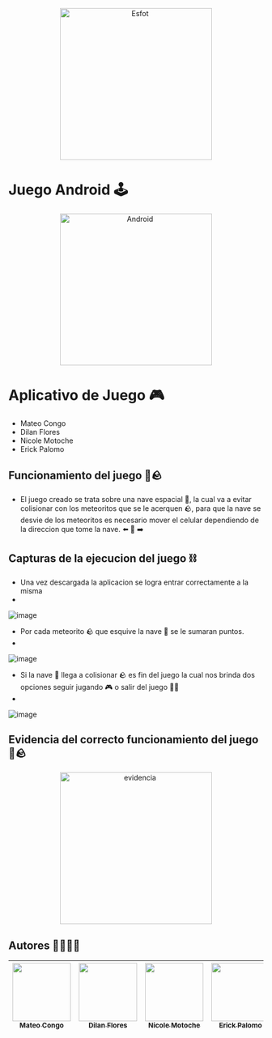 <div>
<p align='center'>
<img src="https://esfot.epn.edu.ec/images/headers/logo_esfot_buho.png" alt="Esfot" width="300px">
</p>
</div>

  # Juego Android 🕹️
<div>
<p align='center'>
<img src="https://github.com/Einarr07/juego_sencillo_android/assets/85316345/43da8e5d-815d-4c01-9c3d-dffc85e25ef5" alt="Android" width="300px">
</p>
</div>

# Aplicativo de Juego 🎮
- Mateo Congo
- Dilan Flores
- Nicole Motoche
- Erick Palomo

## Funcionamiento del juego 🚀🪨
- El juego creado se trata sobre una nave espacial 🚀, la cual va a evitar colisionar con los meteoritos que se le acerquen 🪨, para que la nave se desvie de los meteoritos es necesario mover el celular dependiendo de la direccion que tome la nave. ⬅️ 📱 ➡️
  
## Capturas de la ejecucion del juego ⛓️
- Una vez descargada la aplicacion se logra entrar correctamente a la misma
- 
![image](https://github.com/Einarr07/juego_sencillo_android/assets/85316345/ec2652cb-81d2-48b3-af6d-85ab2e33328a)

- Por cada meteorito 🪨 que esquive la nave 🚀 se le sumaran puntos.
- 
![image](https://github.com/Einarr07/juego_sencillo_android/assets/85316345/e2cbd9e4-fa15-4577-bc4d-e231dc195067)

- Si la nave 🚀 llega a colisionar 🪨 es fin del juego la cual nos brinda dos opciones seguir jugando 🎮 o salir del juego 🏃‍♂️
- 
![image](https://github.com/Einarr07/juego_sencillo_android/assets/85316345/b44cd0ce-e763-4b04-b00d-bd997db38cd1)

## Evidencia del correcto funcionamiento del juego 🚀🪨 

<div>
<p align='center'>
<img src="https://github.com/Einarr07/juego_sencillo_android/assets/85316345/306642da-9223-49a4-8b12-9600c37e3869" alt="evidencia" width="300px">
</p>
</div>


## Autores 🫱🏼‍🫲🏽

| [<img src="https://avatars.githubusercontent.com/u/96399138?v=4" width=115><br><sub>Mateo Congo</sub>](https://github.com/Einarr07) | [<img src="https://avatars.githubusercontent.com/u/117755180?v=4" width=115><br><sub>Dilan Flores</sub>](https://github.com/dilan-flores) |  [<img src="https://avatars.githubusercontent.com/u/85316345?v=4" width=115><br><sub>Nicole Motoche</sub>](https://github.com/nicolemotoche29) |  [<img src="https://avatars.githubusercontent.com/u/75103508?v=4" width=115><br><sub>Erick Palomo</sub>](https://github.com/erick200011) |
| :---: | :---: | :---: | :---: |
